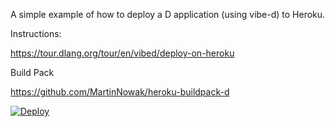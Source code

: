 
A simple example of how to deploy a D application (using vibe-d) to Heroku.

Instructions:

https://tour.dlang.org/tour/en/vibed/deploy-on-heroku

Build Pack

https://github.com/MartinNowak/heroku-buildpack-d

[![Deploy](https://www.herokucdn.com/deploy/button.svg)](https://heroku.com/deploy)

